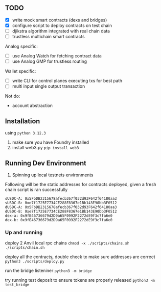## TODO

- [x] write mock smart contracts (dexs and bridges)
- [x] configure script to deploy contracts on test chain
- [ ] djikstra algorithm integrated with real chain data
- [ ] trustless multichain smart contracts 

Analog specific:
- [ ] use Analog Watch for fetching contract data
- [ ] use Analog GMP for trustless routing

Wallet specific:
- [ ] write CLI for control planes executing txs for best path
- [ ] multi input single output transaction 

Not do:
- account abstraction

## Installation
using `python 3.12.3`

1. make sure you have Foundry installed
2. install web3.py `pip install web3`

## Running Dev Environment

1. Spinning up local testnets environments

Following will be the static addresses for contracts deployed, given a fresh chain script is ran successfully
```
sUSDC-A: 0x5FbDB2315678afecb367f032d93F642f64180aa3
sUSDC-B: 0xe7f1725E7734CE288F8367e1Bb143E90bb3F0512
dUSDC-A: 0x5FbDB2315678afecb367f032d93F642f64180aa3
dUSDC-B: 0xe7f1725E7734CE288F8367e1Bb143E90bb3F0512
dex-a: 0x9fE46736679d2D9a65F0992F2272dE9f3c7fa6e0
dex-b: 0x9fE46736679d2D9a65F0992F2272dE9f3c7fa6e0
```

### Up and running

deploy 2 Anvil local rpc chains
`chmod -x ./scripts/chains.sh`
`./scripts/chain.sh`

deploy all the contracts, double check to make sure addresses are correct
`python3 ./scripts/deploy.py`

run the bridge listeniner
`python3 -m bridge`

try running test deposit to ensure tokens are properly released
`python3 -m test_bridge`   
